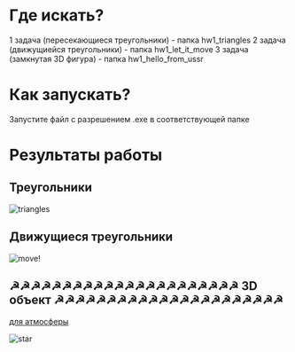 # Где искать?

1 задача (пересекающиеся треугольники) - папка hw1_triangles
2 задача (движущиейся треугольники) - папка hw1_let_it_move
3 задача (замкнутая 3D фигура) - папка hw1_hello_from_ussr

# Как запускать?

Запустите файл с разрешением .exe в соответствующей папке

# Результаты работы

## Треугольники
![triangles](https://user-images.githubusercontent.com/45429125/161583592-9f8f74ad-7565-4968-b58d-16804956d6ee.png)

## Движущиеся треугольники
![move!](https://user-images.githubusercontent.com/45429125/161583406-7c81b9bf-3db1-4733-9218-9239f0cadbd2.gif)

## ☭☭☭☭☭☭☭☭☭☭☭☭☭☭☭☭☭☭☭☭☭☭ 3D объект ☭☭☭☭☭☭☭☭☭☭☭☭☭☭☭☭☭☭☭☭☭☭

 [для атмосферы](https://www.youtube.com/watch?v=WOUWGHDEqHI)

![star](https://user-images.githubusercontent.com/45429125/161583391-f0d36f59-59ea-45a9-8a1f-fea80c3b7907.gif)
